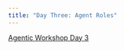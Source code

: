 ```yaml
---
title: "Day Three: Agent Roles"
---
```


[Agentic Workshop Day 3](https://utsacloud-my.sharepoint.com/personal/peyman_najafirad_utsa_edu/_layouts/15/onedrive.aspx?ga=1&id=%2Fpersonal%2Fpeyman%5Fnajafirad%5Futsa%5Fedu%2FDocuments%2F%5FSecure%20AI%20%26%20Autonomy%20Lab%2FAgenticWorkshop%2Fday%2D3%5FAgent%20Roles)
